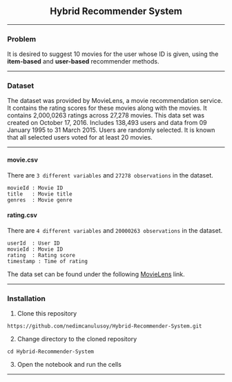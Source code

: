 <div style="font-style: bold; text-align: center;" markdown="1">

## Hybrid Recommender System

</div>

---

### Problem

It is desired to suggest 10 movies for the user whose ID is given, using the **item-based** and **user-based** recommender
methods.

---

### Dataset

The dataset was provided by MovieLens, a movie recommendation service. It contains the rating scores for these movies
along with the movies. It contains 2,000,0263 ratings across 27,278 movies. This data set was created on October 17, 2016.
Includes 138,493 users and data from 09 January 1995 to 31 March 2015. Users are randomly selected. It is known that all
selected users voted for at least 20 movies.

---

#### movie.csv

There are `3 different variables` and `27278 observations` in the dataset.

    movieId : Movie ID
    title   : Movie title
    genres  : Movie genre

#### rating.csv

There are `4 different variables` and `20000263 observations` in the dataset.
    
    userId  : User ID
    movieId : Movie ID
    rating  : Rating score
    timestamp : Time of rating

The data set can be found under the following [MovieLens](https://grouplens.org/datasets/movielens/) link.

---

### Installation

1. Clone this repository

```
https://github.com/nedimcanulusoy/Hybrid-Recommender-System.git
```

2. Change directory to the cloned repository

```
cd Hybrid-Recommender-System
```

3. Open the notebook and run the cells

---
